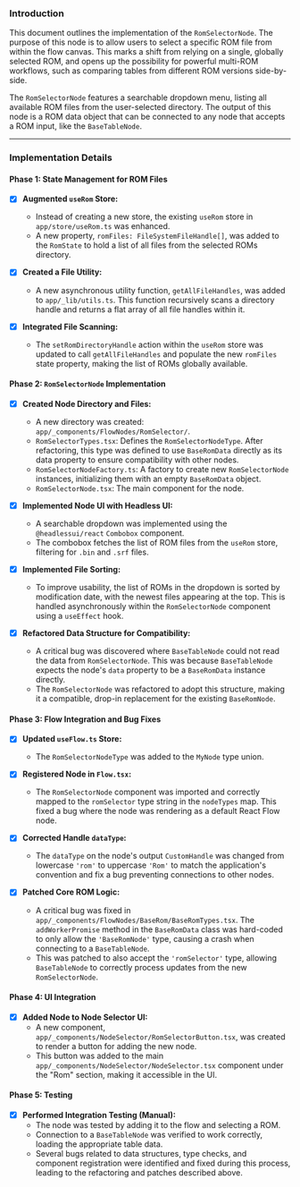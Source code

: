### Introduction

This document outlines the implementation of the `RomSelectorNode`. The purpose of this node is to allow users to select a specific ROM file from within the flow canvas. This marks a shift from relying on a single, globally selected ROM, and opens up the possibility for powerful multi-ROM workflows, such as comparing tables from different ROM versions side-by-side.

The `RomSelectorNode` features a searchable dropdown menu, listing all available ROM files from the user-selected directory. The output of this node is a ROM data object that can be connected to any node that accepts a ROM input, like the `BaseTableNode`.

---

### Implementation Details

#### Phase 1: State Management for ROM Files

-   [x] **Augmented `useRom` Store:**
    -   Instead of creating a new store, the existing `useRom` store in `app/store/useRom.ts` was enhanced.
    -   A new property, `romFiles: FileSystemFileHandle[]`, was added to the `RomState` to hold a list of all files from the selected ROMs directory.

-   [x] **Created a File Utility:**
    -   A new asynchronous utility function, `getAllFileHandles`, was added to `app/_lib/utils.ts`. This function recursively scans a directory handle and returns a flat array of all file handles within it.

-   [x] **Integrated File Scanning:**
    -   The `setRomDirectoryHandle` action within the `useRom` store was updated to call `getAllFileHandles` and populate the new `romFiles` state property, making the list of ROMs globally available.

#### Phase 2: `RomSelectorNode` Implementation

-   [x] **Created Node Directory and Files:**
    -   A new directory was created: `app/_components/FlowNodes/RomSelector/`.
    -   `RomSelectorTypes.tsx`: Defines the `RomSelectorNodeType`. After refactoring, this type was defined to use `BaseRomData` directly as its data property to ensure compatibility with other nodes.
    -   `RomSelectorNodeFactory.ts`: A factory to create new `RomSelectorNode` instances, initializing them with an empty `BaseRomData` object.
    -   `RomSelectorNode.tsx`: The main component for the node.

-   [x] **Implemented Node UI with Headless UI:**
    -   A searchable dropdown was implemented using the `@headlessui/react` `Combobox` component.
    -   The combobox fetches the list of ROM files from the `useRom` store, filtering for `.bin` and `.srf` files.

-   [x] **Implemented File Sorting:**
    -   To improve usability, the list of ROMs in the dropdown is sorted by modification date, with the newest files appearing at the top. This is handled asynchronously within the `RomSelectorNode` component using a `useEffect` hook.

-   [x] **Refactored Data Structure for Compatibility:**
    -   A critical bug was discovered where `BaseTableNode` could not read the data from `RomSelectorNode`. This was because `BaseTableNode` expects the node's `data` property to be a `BaseRomData` instance directly.
    -   The `RomSelectorNode` was refactored to adopt this structure, making it a compatible, drop-in replacement for the existing `BaseRomNode`.

#### Phase 3: Flow Integration and Bug Fixes

-   [x] **Updated `useFlow.ts` Store:**
    -   The `RomSelectorNodeType` was added to the `MyNode` type union.

-   [x] **Registered Node in `Flow.tsx`:**
    -   The `RomSelectorNode` component was imported and correctly mapped to the `romSelector` type string in the `nodeTypes` map. This fixed a bug where the node was rendering as a default React Flow node.

-   [x] **Corrected Handle `dataType`:**
    -   The `dataType` on the node's output `CustomHandle` was changed from lowercase `'rom'` to uppercase `'Rom'` to match the application's convention and fix a bug preventing connections to other nodes.

-   [x] **Patched Core ROM Logic:**
    -   A critical bug was fixed in `app/_components/FlowNodes/BaseRom/BaseRomTypes.tsx`. The `addWorkerPromise` method in the `BaseRomData` class was hard-coded to only allow the `'BaseRomNode'` type, causing a crash when connecting to a `BaseTableNode`.
    -   This was patched to also accept the `'romSelector'` type, allowing `BaseTableNode` to correctly process updates from the new `RomSelectorNode`.

#### Phase 4: UI Integration

-   [x] **Added Node to Node Selector UI:**
    -   A new component, `app/_components/NodeSelector/RomSelectorButton.tsx`, was created to render a button for adding the new node.
    -   This button was added to the main `app/_components/NodeSelector/NodeSelector.tsx` component under the "Rom" section, making it accessible in the UI.

#### Phase 5: Testing

-   [x] **Performed Integration Testing (Manual):**
    -   The node was tested by adding it to the flow and selecting a ROM.
    -   Connection to a `BaseTableNode` was verified to work correctly, loading the appropriate table data.
    -   Several bugs related to data structures, type checks, and component registration were identified and fixed during this process, leading to the refactoring and patches described above.
